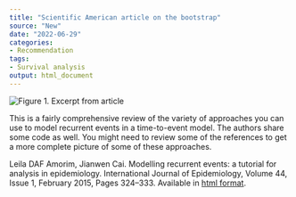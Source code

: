 ```yaml
---
title: "Scientific American article on the bootstrap"
source: "New"
date: "2022-06-29"
categories:
- Recommendation
tags:
- Survival analysis
output: html_document
---
```


![Figure 1. Excerpt from article](http://www.pmean.com/new-images/22/recurrent-events-tutorial-01.png)

<div class="notes">

This is a fairly comprehensive review of the variety of approaches you can use to model recurrent events in a time-to-event model. The authors share some code as well. You might need to review some of the references to get a more complete picture of some of these approaches.

Leila DAF Amorim, Jianwen Cai. Modelling recurrent events: a tutorial for analysis in epidemiology. International Journal of Epidemiology, Volume 44, Issue 1, February 2015, Pages 324–333. Available in [html format][amor1].

[amor1]: https://doi.org/10.1093/ije/dyu222

</div>